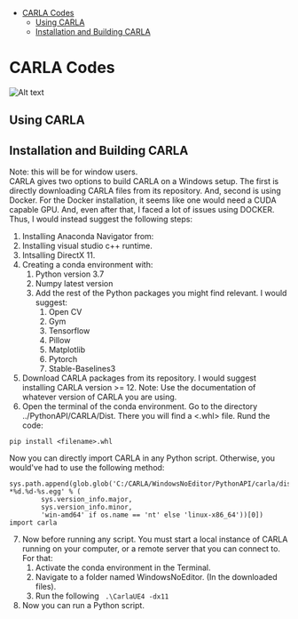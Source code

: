 
- [CARLA Codes](#carla-codes)
  - [Using CARLA](#using-carla)
  - [Installation and Building CARLA](#installation-and-building-carla)

# CARLA Codes
![Alt text](image.png)

## Using CARLA 
## Installation and Building CARLA
Note: this will be for window users. 
\
CARLA gives two options to build CARLA on a Windows setup. The first is directly downloading CARLA files from its repository. And, second is using Docker. For the Docker installation, it seems like one would need a CUDA capable GPU. And, even after that, I faced a lot of issues using DOCKER. Thus, I would instead suggest the following steps:
1. Installing Anaconda Navigator from:
2. Installing visual studio c++ runtime.
3. Intsalling DirectX 11.
4. Creating a conda environment with:
   1. Python version 3.7
   2. Numpy latest version
   3. Add the rest of the Python packages you might find relevant. I would suggest:
      1. Open CV
      2. Gym
      3. Tensorflow
      4. Pillow
      5. Matplotlib
      6. Pytorch
      7. Stable-Baselines3
5. Download CARLA packages from its repository. I would suggest installing CARLA version >= 12. Note: Use the documentation of whatever version of CARLA you are using.
6. Open the terminal of the conda environment. Go to the directory ../PythonAPI/CARLA/Dist. There you will find a <.whl> file. Rund the code: 
```
pip install <filename>.whl
```
Now you can directly import CARLA in any Python script. Otherwise, you would've had to use the following method:
```
sys.path.append(glob.glob('C:/CARLA/WindowsNoEditor/PythonAPI/carla/dist/carla-*%d.%d-%s.egg' % (
        sys.version_info.major,
        sys.version_info.minor,
        'win-amd64' if os.name == 'nt' else 'linux-x86_64'))[0])
import carla
```
7. Now before running any script. You must start a local instance of CARLA running on your computer, or a remote server that you can connect to. For that:
   1. Activate the conda environment in the Terminal.
   2. Navigate to a folder named WindowsNoEditor. (In the downloaded files).
   3. Run the following ``` .\CarlaUE4 -dx11``` 
8. Now you can run a Python script.
